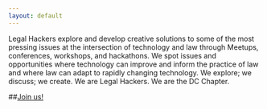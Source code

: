 ```yaml
---
layout: default
---
```

Legal Hackers explore and develop creative solutions to some of the most pressing issues at the intersection of technology and law through Meetups, conferences, workshops, and hackathons. We spot issues and opportunities where technology can improve and inform the practice of law and where law can adapt to rapidly changing technology. 
We explore; we discuss; we create. We are Legal Hackers. We are the DC Chapter.

##[Join us!](http://www.meetup.com/DCLegalHackers)  

